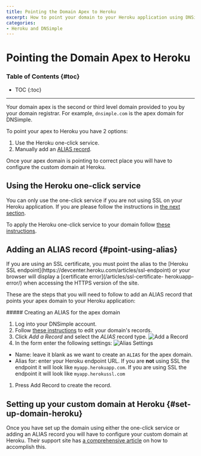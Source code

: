 ```yaml
---
title: Pointing the Domain Apex to Heroku
excerpt: How to point your domain to your Heroku application using DNSimple.
categories:
- Heroku and DNSimple
---
```


# Pointing the Domain Apex to Heroku

### Table of Contents {#toc}

* TOC
{:toc}

---

Your domain apex is the second or third level domain provided to you by your domain registrar. For example, `dnsimple.com` is the apex domain for DNSimple.

To point your apex to Heroku you have 2 options:

1. Use the Heroku one-click service.
1. Manually add an [ALIAS record](/articles/alias-record/).


Once your apex domain is pointing to correct place you will have to configure the custom domain at Heroku.

## Using the Heroku one-click service

You can only use the one-click service if you are not using SSL on your Heroku application. If you are please follow the instructions in [the next section](#point-using-alias).

To apply the Heroku one-click service to your domain follow [these instructions](/article/adding-services/#adding-services).

## Adding an ALIAS record {#point-using-alias}

<warning>
If you are using an SSL certificate, you must point the alias to the [Heroku SSL endpoint](https://devcenter.heroku.com/articles/ssl-endpoint) or your browser will display a [certificate error](/articles/ssl-certificate-
herokuapp-error/) when accessing the HTTPS version of the site.
</warning>

These are the steps that you will need to follow to add an ALIAS record that points your apex domain to your Heroku application:

<div class="section-steps" markdown="1">
##### Creating an ALIAS for the apex domain

1. Log into your DNSimple account.
1. Follow [these instructions](/articles/advanced-editor/#access-the-record-editor) to edit your domain's records.
1. Click *Add a Record* and select the *ALIAS* record type.
  ![Add a Record](/files/add-alias-heroku-1.jpg)
1. In the form enter the following settings:
  ![Alias Settings](/files/add-alias-heroku-2.jpg)
  - <label>Name</label>: leave it blank as we want to create an `ALIAS` for the apex domain.
  - <label>Alias for</label>: enter your Heroku endpoint URL. If you are **not** using SSL the endpoint it will look like `myapp.herokuapp.com`. If you are using SSL the endpoint it will look like `myapp.herokussl.com`
1. Press <label>Add Record</label> to create the record.

</div>


## Setting up your custom domain at Heroku {#set-up-domain-heroku}

Once you have set up the domain using either the one-click service or adding an ALIAS record you will have to configure your custom domain at Heroku. Their support site has [a comprehensive article](https://devcenter.heroku.com/articles/custom-domains) on how to accomplish this.
